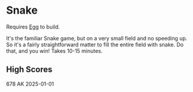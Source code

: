 # Snake

Requires [Egg](https://github.com/aksommerville/egg) to build.

It's the familiar Snake game, but on a very small field and no speeding up.
So it's a fairly straightforward matter to fill the entire field with snake.
Do that, and you win!
Takes 10-15 minutes.

## High Scores

678 AK 2025-01-01
